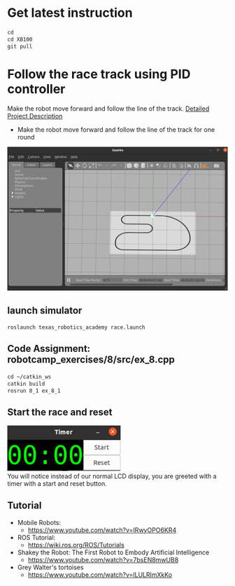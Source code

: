 # Get latest instruction 
```
cd
cd XB100
git pull
```

# Follow the race track using PID controller 
Make the robot move forward and follow the line of the track.
[Detailed Project Description](https://github.com/chuanqichen/XB100/blob/main/lab11/robot_race.md)<br>
* Make the robot move forward and follow the line of the track for one round

<img src="../lab9/racetrack.PNG" width=600>

## launch simulator 
```
roslaunch texas_robotics_academy race.launch
```

## Code Assignment: robotcamp_exercises/8/src/ex_8.cpp
```
cd ~/catkin_ws
catkin build
rosrun 8_1 ex_8_1
```

## Start the race and reset 
![Timer](timer.png)<br>
You will notice instead of our normal LCD display, you are greeted with a timer with a start and reset button.

## Tutorial 
* Mobile Robots:
  * https://www.youtube.com/watch?v=IRwyOPO6KR4
* ROS Tutorial:
  * https://wiki.ros.org/ROS/Tutorials
* Shakey the Robot: The First Robot to Embody Artificial Intelligence
  * https://www.youtube.com/watch?v=7bsEN8mwUB8
* Grey Walter's tortoises
  * https://www.youtube.com/watch?v=lLULRlmXkKo

